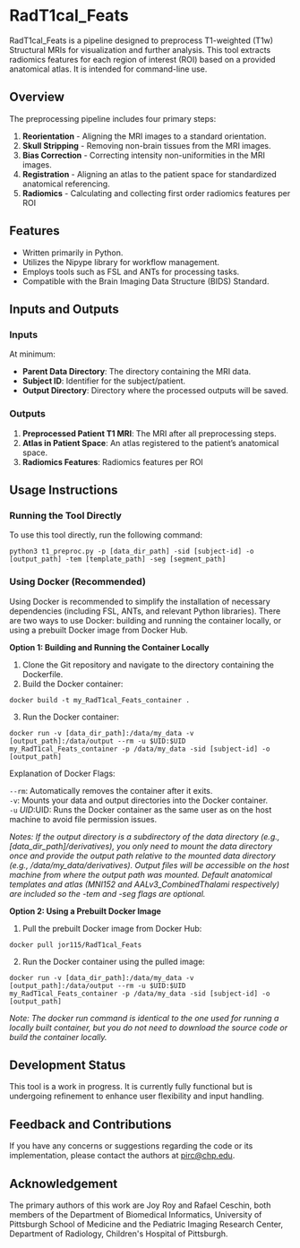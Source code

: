 # RadT1cal_Feats

RadT1cal_Feats is a pipeline designed to preprocess T1-weighted (T1w) Structural MRIs for visualization and further analysis. This tool extracts radiomics features for each region of interest (ROI) based on a provided anatomical atlas. It is intended for command-line use.

## Overview

The preprocessing pipeline includes four primary steps:

1. **Reorientation** - Aligning the MRI images to a standard orientation.
2. **Skull Stripping** - Removing non-brain tissues from the MRI images.
3. **Bias Correction** - Correcting intensity non-uniformities in the MRI images.
4. **Registration** - Aligning an atlas to the patient space for standardized anatomical referencing.
5. **Radiomics** - Calculating and collecting first order radiomics features per ROI

## Features

- Written primarily in Python.
- Utilizes the Nipype library for workflow management.
- Employs tools such as FSL and ANTs for processing tasks.
- Compatible with the Brain Imaging Data Structure (BIDS) Standard.

## Inputs and Outputs

### Inputs
At minimum:
- **Parent Data Directory**: The directory containing the MRI data.
- **Subject ID**: Identifier for the subject/patient.
- **Output Directory**: Directory where the processed outputs will be saved.

### Outputs

1. **Preprocessed Patient T1 MRI**: The MRI after all preprocessing steps.
2. **Atlas in Patient Space**: An atlas registered to the patient’s anatomical space.
3. **Radiomics Features**: Radiomics features per ROI

## Usage Instructions

### Running the Tool Directly

To use this tool directly, run the following command:
```
python3 t1_preproc.py -p [data_dir_path] -sid [subject-id] -o [output_path] -tem [template_path] -seg [segment_path]
```

### Using Docker (Recommended)

Using Docker is recommended to simplify the installation of necessary dependencies (including FSL, ANTs, and relevant Python libraries). There are two ways to use Docker: building and running the container locally, or using a prebuilt Docker image from Docker Hub.

**Option 1: Building and Running the Container Locally**
1. Clone the Git repository and navigate to the directory containing the Dockerfile.
2. Build the Docker container:
```
docker build -t my_RadT1cal_Feats_container .
```
3. Run the Docker container:
```
docker run -v [data_dir_path]:/data/my_data -v [output_path]:/data/output --rm -u $UID:$UID my_RadT1cal_Feats_container -p /data/my_data -sid [subject-id] -o [output_path] 
```

Explanation of Docker Flags:

```--rm```: Automatically removes the container after it exits. <br>
```-v```: Mounts your data and output directories into the Docker container.<br>
```-u``` $UID:$UID: Runs the Docker container as the same user as on the host machine to avoid file permission issues.

*Notes:
If the output directory is a subdirectory of the data directory (e.g., \[data_dir_path\]/derivatives), you only need to mount the data directory once and provide the output path relative to the mounted data directory (e.g., /data/my_data/derivatives). Output files will be accessible on the host machine from where the output path was mounted. Default anatomical templates and atlas (MNI152 and AALv3_CombinedThalami respectively) are included so the -tem and -seg flags are optional.*

**Option 2: Using a Prebuilt Docker Image**
1. Pull the prebuilt Docker image from Docker Hub:
```
docker pull jor115/RadT1cal_Feats
```
2. Run the Docker container using the pulled image:
```
docker run -v [data_dir_path]:/data/my_data -v [output_path]:/data/output --rm -u $UID:$UID my_RadT1cal_Feats_container -p /data/my_data -sid [subject-id] -o [output_path] 
```
*Note: The docker run command is identical to the one used for running a locally built container, but you do not need to download the source code or build the container locally.*

## Development Status

This tool is a work in progress. It is currently fully functional but is undergoing refinement to enhance user flexibility and input handling.

## Feedback and Contributions

If you have any concerns or suggestions regarding the code or its implementation, please contact the authors at pirc@chp.edu.

## Acknowledgement

The primary authors of this work are Joy Roy and Rafael Ceschin, both members of the Department of Biomedical Informatics, University of Pittsburgh School of Medicine and the Pediatric Imaging Research Center, Department of Radiology, Children's Hospital of Pittsburgh.
